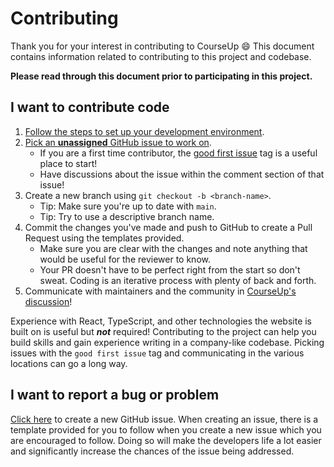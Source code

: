 # Contributing

Thank you for your interest in contributing to CourseUp :smile:
This document contains information related to contributing to this project and codebase.

**Please read through this document prior to participating in this project.**

## I want to contribute code

1. [Follow the steps to set up your development environment](https://github.com/VikeLabs/courseup#develop).
2. [Pick an **unassigned** GitHub issue to work on](https://github.com/VikeLabs/courseup/issues).
   - If you are a first time contributor, the [good first issue](https://github.com/VikeLabs/courseup/issues?q=is%3Aissue+is%3Aopen+label%3A%22good+first+issue%22) tag is a useful place to start!
   - Have discussions about the issue within the comment section of that issue!
3. Create a new branch using `git checkout -b <branch-name>`.
   - Tip: Make sure you're up to date with `main`.
   - Tip: Try to use a descriptive branch name.
4. Commit the changes you've made and push to GitHub to create a Pull Request using the templates provided.
   - Make sure you are clear with the changes and note anything that would be useful for the reviewer to know.
   - Your PR doesn't have to be perfect right from the start so don't sweat. Coding is an iterative process with plenty of back and forth.
5. Communicate with maintainers and the community in [CourseUp's discussion](https://github.com/VikeLabs/courseup/discussions)!

Experience with React, TypeScript, and other technologies the website is built on is useful but **_not_** required! Contributing to the project can help you build skills and gain experience writing in a company-like codebase. Picking issues with the `good first issue` tag and communicating in the various locations can go a long way.

## I want to report a bug or problem

[Click here](https://github.com/VikeLabs/courseup/issues/new?assignees=&labels=bug&template=bug_report.md&title=) to create a new GitHub issue. When creating an issue, there is a template provided for you to follow when you create a new issue which you are encouraged to follow. Doing so will make the developers life a lot easier and significantly increase the chances of the issue being addressed.
